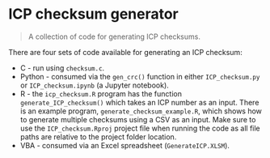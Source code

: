 # ICP checksum generator

> A collection of code for generating ICP checksums.

There are four sets of code available for generating an ICP checksum:

- C - run using `checksum.c`.
- Python - consumed via the `gen_crc()` function in either `ICP_checksum.py` or `ICP_checksum.ipynb` (a Jupyter notebook).
- R - the `icp_checksum.R` program has the function `generate_ICP_checksum()` which takes an ICP number as an input. There is an example program, `generate_checksum_example.R`, which shows how to generate multiple checksums using a CSV as an input. Make sure to use the `ICP_checksum.Rproj` project file when running the code as all file paths are relative to the project folder location.
- VBA - consumed via an Excel spreadsheet (`GenerateICP.XLSM`).